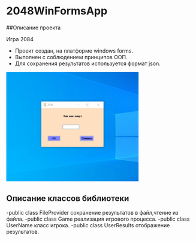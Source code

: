 
# 2048WinFormsApp
##Описание проекта

Игра 2084 
- Проект создан, на платформе windows forms. 
- Выполнен с соблюдением принципов ООП. 
- Для сохранения результатов используется формат json.

<p><img src="https://github.com/Alex-Tairov/Game2048/blob/master/2048WindowsFormsApp/pictures/2048.gif" width=70%></p>

## Описание классов библиотеки
-public class FileProvider сохранение результатов в файл,чтение из файла.
-public class Game реализация игрового процесса.
-public class UserName класс игрока.
-public class UserResults отображение результатов.
